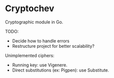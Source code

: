 # Cryptochev

Cryptographic module in Go.

TODO:
- Decide how to handle errors
- Restructure project for better scalability?

Unimplemented ciphers:
- Running key: use Vigenere.
- Direct substitutions (ex: Pigpen): use Substitute.